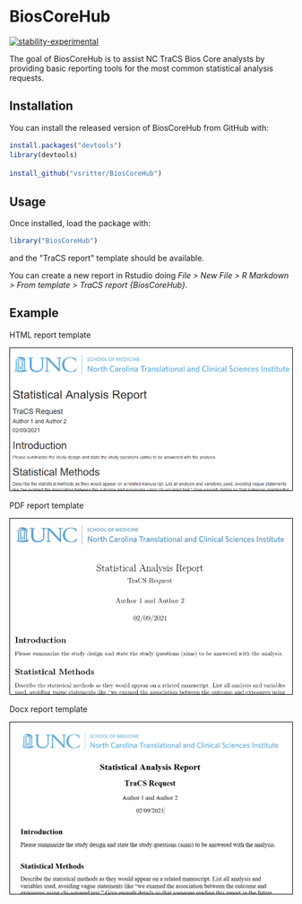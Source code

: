 # BiosCoreHub

[![stability-experimental](https://img.shields.io/badge/stability-experimental-orange.svg)](https://github.com/mkenney/software-guides/blob/master/STABILITY-BADGES.md#experimental)

The goal of BiosCoreHub is to assist NC TraCS Bios Core analysts by providing basic reporting tools for the most common statistical analysis requests.

## Installation

You can install the released version of BiosCoreHub from GitHub with:

``` r
install.packages("devtools")
library(devtools)

install_github("vsritter/BiosCoreHub")
```

## Usage

Once installed, load the package with:

``` r
library("BiosCoreHub")
```

and the "TraCS report" template should be available.

You can create a new report in Rstudio doing *File > New File > R Markdown > From template > TraCS report \{BiosCoreHub\}*.


## Example

HTML report template

<img src="inst/screenshots/report_html.png" width="700" style="border: 1px solid black"/>

<br>

PDF report template

<img src="inst/screenshots/report_pdf.png" width="700" style="border: 1px solid black"/>

<br>

Docx report template

<img src="inst/screenshots/report_docx.png" width="700" style="border: 1px solid black"/>

